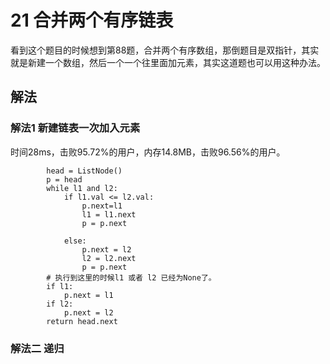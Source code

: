# 21 合并两个有序链表
看到这个题目的时候想到第88题，合并两个有序数组，那倒题目是双指针，其实就是新建一个数组，然后一个一个往里面加元素，其实这道题也可以用这种办法。

## 解法
### 解法1 新建链表一次加入元素
时间28ms，击败95.72%的用户，内存14.8MB，击败96.56%的用户。
```python3
		head = ListNode()
		p = head
		while l1 and l2:
			if l1.val <= l2.val:
				p.next=l1
				l1 = l1.next
				p = p.next
				
			else:
				p.next = l2
				l2 = l2.next
				p = p.next 
		# 执行到这里的时候l1 或者 l2 已经为None了。
		if l1:
			p.next = l1
		if l2:
			p.next = l2
		return head.next
```

### 解法二  递归

